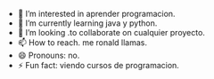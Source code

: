 - 👀 I’m interested in aprender programacion.
- 🌱 I’m currently learning java y python.
- 💞️ I’m looking .to collaborate on cualquier proyecto.
- 📫 How to reach. me ronald llamas.
- 😄 Pronouns: no.
- ⚡ Fun fact: viendo cursos de programacion.
